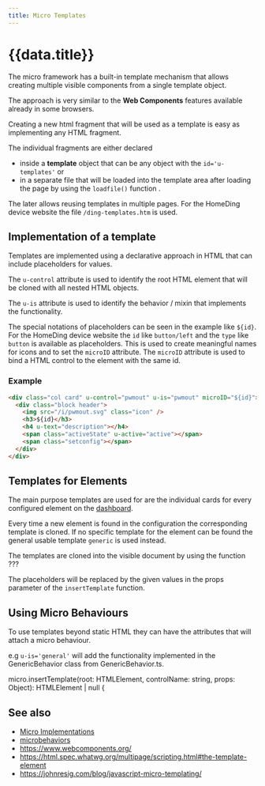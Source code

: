 ```yaml
---
title: Micro Templates
---
```


# {{data.title}}

The micro framework has a built-in template mechanism that allows creating multiple visible components from a single template object.

The approach is very similar to the **Web Components** features available already in some browsers. 

Creating a new html fragment that will be used as a template is easy as implementing any HTML fragment.

The individual fragments are either declared
* inside a **template** object that can be any object with the `id='u-templates'` or
* in a separate file that will be loaded into the template area after loading the page by using the `loadfile()` function .

The later allows reusing templates in multiple pages. For the HomeDing device website the file `/ding-templates.htm` is used.

## Implementation of a template 

Templates are implemented using a declarative approach in HTML that can include placeholders for values.

The `u-control` attribute is used to identify the root HTML element that will be cloned with all nested HTML objects.

The `u-is` attribute is used to identify the behavior / mixin that implements the functionality.

The special notations of placeholders can be seen in the example like `${id}`.
For the HomeDing device website the `id` like `button/left` and the `type` like `button` is available as placeholders. This is used to create meaningful names for icons and to set the `microID` attribute. The `microID` attribute is used to bind a HTML control to the element with the same id.

### Example

```HTML
<div class="col card" u-control="pwmout" u-is="pwmout" microID="${id}">
  <div class="block header">
    <img src="/i/pwmout.svg" class="icon" />
    <h3>${id}</h3>
    <h4 u-text="description"></h4>
    <span class="activeState" u-active="active"></span>
    <span class="setconfig"></span>
  </div>
</div>
```



## Templates for Elements

The main purpose templates are used for are the individual cards for every configured element on the [dashboard](/dashboard.md).

Every time a new element is found in the configuration the corresponding template is cloned. If no specific template for the element can be found the general usable template `generic` is used instead. 

The templates are cloned into the visible document by using the function ???

The placeholders will be replaced by the given values in the props parameter of the `insertTemplate` function.


## Using Micro Behaviours

To use templates beyond static HTML they can have the attributes that will attach a micro behaviour.

e.g `u-is='general'` will add the functionality implemented in the GenericBehavior class from GenericBehavior.ts.


micro.insertTemplate(root: HTMLElement, controlName: string, props: Object): HTMLElement | null {



## See also

* [Micro Implementations](/micro.md)
* [microbehaviors](/microbehaviors.md)
* https://www.webcomponents.org/
* https://html.spec.whatwg.org/multipage/scripting.html#the-template-element
* https://johnresig.com/blog/javascript-micro-templating/